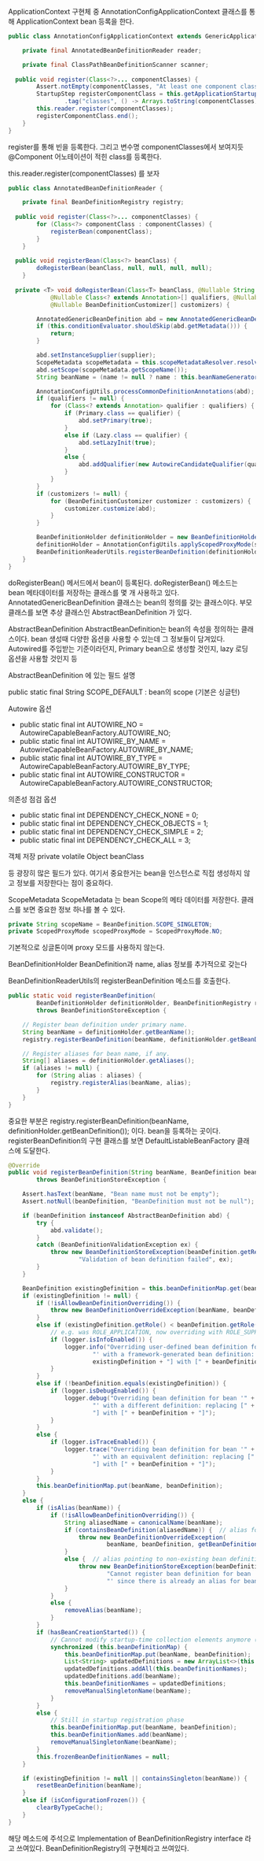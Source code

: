 ApplicationContext 구현체 중 AnnotationConfigApplicationContext 클래스를 통해 ApplicationContext bean 등록을 한다.

````java
public class AnnotationConfigApplicationContext extends GenericApplicationContext implements AnnotationConfigRegistry {

	private final AnnotatedBeanDefinitionReader reader;

	private final ClassPathBeanDefinitionScanner scanner;
  
  public void register(Class<?>... componentClasses) {
		Assert.notEmpty(componentClasses, "At least one component class must be specified");
		StartupStep registerComponentClass = this.getApplicationStartup().start("spring.context.component-classes.register")
				.tag("classes", () -> Arrays.toString(componentClasses));
		this.reader.register(componentClasses);
		registerComponentClass.end();
	}
}
````
register를 통해 빈을 등록한다. 그리고 변수명 componentClasses에서 보여지듯 @Component 어노테이션이 적힌 class를 등록한다.

this.reader.register(componentClasses) 를 보자
````java
public class AnnotatedBeanDefinitionReader {

	private final BeanDefinitionRegistry registry;
  
  public void register(Class<?>... componentClasses) {
		for (Class<?> componentClass : componentClasses) {
			registerBean(componentClass);
		}
	}
  
  public void registerBean(Class<?> beanClass) {
		doRegisterBean(beanClass, null, null, null, null);
	}
  
  private <T> void doRegisterBean(Class<T> beanClass, @Nullable String name,
			@Nullable Class<? extends Annotation>[] qualifiers, @Nullable Supplier<T> supplier,
			@Nullable BeanDefinitionCustomizer[] customizers) {

		AnnotatedGenericBeanDefinition abd = new AnnotatedGenericBeanDefinition(beanClass);
		if (this.conditionEvaluator.shouldSkip(abd.getMetadata())) {
			return;
		}

		abd.setInstanceSupplier(supplier);
		ScopeMetadata scopeMetadata = this.scopeMetadataResolver.resolveScopeMetadata(abd);
		abd.setScope(scopeMetadata.getScopeName());
		String beanName = (name != null ? name : this.beanNameGenerator.generateBeanName(abd, this.registry));

		AnnotationConfigUtils.processCommonDefinitionAnnotations(abd);
		if (qualifiers != null) {
			for (Class<? extends Annotation> qualifier : qualifiers) {
				if (Primary.class == qualifier) {
					abd.setPrimary(true);
				}
				else if (Lazy.class == qualifier) {
					abd.setLazyInit(true);
				}
				else {
					abd.addQualifier(new AutowireCandidateQualifier(qualifier));
				}
			}
		}
		if (customizers != null) {
			for (BeanDefinitionCustomizer customizer : customizers) {
				customizer.customize(abd);
			}
		}

		BeanDefinitionHolder definitionHolder = new BeanDefinitionHolder(abd, beanName);
		definitionHolder = AnnotationConfigUtils.applyScopedProxyMode(scopeMetadata, definitionHolder, this.registry);
		BeanDefinitionReaderUtils.registerBeanDefinition(definitionHolder, this.registry);
	}
}
````
doRegisterBean() 메서드에서 bean이 등록된다.
doRegisterBean() 메소드는 bean 메타데이터를 저장하는 클래스를 몇 개 사용하고 있다.
AnnotatedGenericBeanDefinition 클래스는 bean의 정의를 갖는 클래스이다.
부모 클래스를 보면 추상 클래스인 AbstractBeanDefinition 가 있다.

AbstractBeanDefinition
AbstractBeanDefinition는 bean의 속성을 정의하는 클래스이다.
bean 생성때 다양한 옵션을 사용할 수 있는데 그 정보들이 담겨있다.
Autowired를 주입받는 기준이라던지, Primary bean으로 생성할 것인지, lazy 로딩 옵션을 사용할 것인지 등

AbstractBeanDefinition 에 있는 필드 설명

public static final String SCOPE_DEFAULT : bean의 scope (기본은 싱글턴)

Autowire 옵션
- public static final int AUTOWIRE_NO = AutowireCapableBeanFactory.AUTOWIRE_NO;
- public static final int AUTOWIRE_BY_NAME = AutowireCapableBeanFactory.AUTOWIRE_BY_NAME;
- public static final int AUTOWIRE_BY_TYPE = AutowireCapableBeanFactory.AUTOWIRE_BY_TYPE;
- public static final int AUTOWIRE_CONSTRUCTOR = AutowireCapableBeanFactory.AUTOWIRE_CONSTRUCTOR;

의존성 점검 옵션
- public static final int DEPENDENCY_CHECK_NONE = 0;
- public static final int DEPENDENCY_CHECK_OBJECTS = 1;
- public static final int DEPENDENCY_CHECK_SIMPLE = 2;
- public static final int DEPENDENCY_CHECK_ALL = 3;

객체 저장
private volatile Object beanClass

등 광장히 많은 필드가 있다.
여기서 중요한거는 bean을 인스턴스로 직접 생성하지 않고 정보를 저장한다는 점이 중요하다.

ScopeMetadata
ScopeMetadata 는 bean Scope의 메타 데이터를 저장한다.
클래스를 보면 중요한 정보 하나를 볼 수 있다.
````java
private String scopeName = BeanDefinition.SCOPE_SINGLETON;
private ScopedProxyMode scopedProxyMode = ScopedProxyMode.NO;
````
기본적으로 싱글톤이며 proxy 모드를 사용하지 않는다.

BeanDefinitionHolder
BeanDefinition과 name, alias 정보를 추가적으로 갖는다

BeanDefinitionReaderUtils의 registerBeanDefinition 메소드를 호출한다.
````java
public static void registerBeanDefinition(
		BeanDefinitionHolder definitionHolder, BeanDefinitionRegistry registry)
		throws BeanDefinitionStoreException {

	// Register bean definition under primary name.
	String beanName = definitionHolder.getBeanName();
	registry.registerBeanDefinition(beanName, definitionHolder.getBeanDefinition());

	// Register aliases for bean name, if any.
	String[] aliases = definitionHolder.getAliases();
	if (aliases != null) {
		for (String alias : aliases) {
			registry.registerAlias(beanName, alias);
		}
	}
}
````
중요한 부분은 registry.registerBeanDefinition(beanName, definitionHolder.getBeanDefinition()); 이다.
bean을 등록하는 곳이다.
registerBeanDefinition의 구현 클래스를 보면 DefaultListableBeanFactory 클래스에 도달한다.

````java
@Override
public void registerBeanDefinition(String beanName, BeanDefinition beanDefinition)
		throws BeanDefinitionStoreException {

	Assert.hasText(beanName, "Bean name must not be empty");
	Assert.notNull(beanDefinition, "BeanDefinition must not be null");

	if (beanDefinition instanceof AbstractBeanDefinition abd) {
		try {
			abd.validate();
		}
		catch (BeanDefinitionValidationException ex) {
			throw new BeanDefinitionStoreException(beanDefinition.getResourceDescription(), beanName,
					"Validation of bean definition failed", ex);
		}
	}

	BeanDefinition existingDefinition = this.beanDefinitionMap.get(beanName);
	if (existingDefinition != null) {
		if (!isAllowBeanDefinitionOverriding()) {
			throw new BeanDefinitionOverrideException(beanName, beanDefinition, existingDefinition);
		}
		else if (existingDefinition.getRole() < beanDefinition.getRole()) {
			// e.g. was ROLE_APPLICATION, now overriding with ROLE_SUPPORT or ROLE_INFRASTRUCTURE
			if (logger.isInfoEnabled()) {
				logger.info("Overriding user-defined bean definition for bean '" + beanName +
						"' with a framework-generated bean definition: replacing [" +
						existingDefinition + "] with [" + beanDefinition + "]");
			}
		}
		else if (!beanDefinition.equals(existingDefinition)) {
			if (logger.isDebugEnabled()) {
				logger.debug("Overriding bean definition for bean '" + beanName +
						"' with a different definition: replacing [" + existingDefinition +
						"] with [" + beanDefinition + "]");
			}
		}
		else {
			if (logger.isTraceEnabled()) {
				logger.trace("Overriding bean definition for bean '" + beanName +
						"' with an equivalent definition: replacing [" + existingDefinition +
						"] with [" + beanDefinition + "]");
			}
		}
		this.beanDefinitionMap.put(beanName, beanDefinition);
	}
	else {
		if (isAlias(beanName)) {
			if (!isAllowBeanDefinitionOverriding()) {
				String aliasedName = canonicalName(beanName);
				if (containsBeanDefinition(aliasedName)) {  // alias for existing bean definition
					throw new BeanDefinitionOverrideException(
							beanName, beanDefinition, getBeanDefinition(aliasedName));
				}
				else {  // alias pointing to non-existing bean definition
					throw new BeanDefinitionStoreException(beanDefinition.getResourceDescription(), beanName,
							"Cannot register bean definition for bean '" + beanName +
							"' since there is already an alias for bean '" + aliasedName + "' bound.");
				}
			}
			else {
				removeAlias(beanName);
			}
		}
		if (hasBeanCreationStarted()) {
			// Cannot modify startup-time collection elements anymore (for stable iteration)
			synchronized (this.beanDefinitionMap) {
				this.beanDefinitionMap.put(beanName, beanDefinition);
				List<String> updatedDefinitions = new ArrayList<>(this.beanDefinitionNames.size() + 1);
				updatedDefinitions.addAll(this.beanDefinitionNames);
				updatedDefinitions.add(beanName);
				this.beanDefinitionNames = updatedDefinitions;
				removeManualSingletonName(beanName);
			}
		}
		else {
			// Still in startup registration phase
			this.beanDefinitionMap.put(beanName, beanDefinition);
			this.beanDefinitionNames.add(beanName);
			removeManualSingletonName(beanName);
		}
		this.frozenBeanDefinitionNames = null;
	}

	if (existingDefinition != null || containsSingleton(beanName)) {
		resetBeanDefinition(beanName);
	}
	else if (isConfigurationFrozen()) {
		clearByTypeCache();
	}
}
````
해당 메소드에 주석으로 Implementation of BeanDefinitionRegistry interface 라고 쓰여있다. BeanDefinitionRegistry의 구현체라고 쓰여있다.

